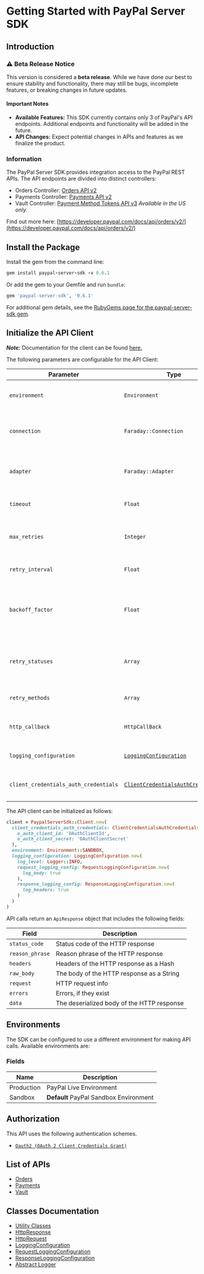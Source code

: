 
# Getting Started with PayPal Server SDK

## Introduction

### ⚠️ Beta Release Notice

This version is considered a **beta release**. While we have done our best to ensure stability and functionality, there may still be bugs, incomplete features, or breaking changes in future updates.

#### Important Notes

- **Available Features:** This SDK currently contains only 3 of PayPal's API endpoints. Additional endpoints and functionality will be added in the future.
- **API Changes:** Expect potential changes in APIs and features as we finalize the product.

### Information

The PayPal Server SDK provides integration access to the PayPal REST APIs. The API endpoints are divided into distinct controllers:

- Orders Controller: <a href="https://developer.paypal.com/docs/api/orders/v2/">Orders API v2</a>
- Payments Controller: <a href="https://developer.paypal.com/docs/api/payments/v2/">Payments API v2</a>
- Vault Controller: <a href="https://developer.paypal.com/docs/api/payment-tokens/v3/">Payment Method Tokens API v3</a> *Available in the US only.*

Find out more here: [https://developer.paypal.com/docs/api/orders/v2/](https://developer.paypal.com/docs/api/orders/v2/)

## Install the Package

Install the gem from the command line:

```ruby
gem install paypal-server-sdk -v 0.6.1
```

Or add the gem to your Gemfile and run `bundle`:

```ruby
gem 'paypal-server-sdk', '0.6.1'
```

For additional gem details, see the [RubyGems page for the paypal-server-sdk gem](https://rubygems.org/gems/paypal-server-sdk/versions/0.6.1).

## Initialize the API Client

**_Note:_** Documentation for the client can be found [here.](https://www.github.com/paypal/PayPal-Ruby-Server-SDK/tree/0.6.1/doc/client.md)

The following parameters are configurable for the API Client:

| Parameter | Type | Description |
|  --- | --- | --- |
| `environment` | `Environment` | The API environment. <br> **Default: `Environment.SANDBOX`** |
| `connection` | `Faraday::Connection` | The Faraday connection object passed by the SDK user for making requests |
| `adapter` | `Faraday::Adapter` | The Faraday adapter object passed by the SDK user for performing http requests |
| `timeout` | `Float` | The value to use for connection timeout. <br> **Default: 60** |
| `max_retries` | `Integer` | The number of times to retry an endpoint call if it fails. <br> **Default: 0** |
| `retry_interval` | `Float` | Pause in seconds between retries. <br> **Default: 1** |
| `backoff_factor` | `Float` | The amount to multiply each successive retry's interval amount by in order to provide backoff. <br> **Default: 2** |
| `retry_statuses` | `Array` | A list of HTTP statuses to retry. <br> **Default: [408, 413, 429, 500, 502, 503, 504, 521, 522, 524]** |
| `retry_methods` | `Array` | A list of HTTP methods to retry. <br> **Default: %i[get put]** |
| `http_callback` | `HttpCallBack` | The Http CallBack allows defining callables for pre and post API calls. |
| `logging_configuration` | [`LoggingConfiguration`](https://www.github.com/paypal/PayPal-Ruby-Server-SDK/tree/0.6.1/doc/logging-configuration.md) | The SDK logging configuration for API calls |
| `client_credentials_auth_credentials` | [`ClientCredentialsAuthCredentials`](https://www.github.com/paypal/PayPal-Ruby-Server-SDK/tree/0.6.1/doc/auth/oauth-2-client-credentials-grant.md) | The credential object for OAuth 2 Client Credentials Grant |

The API client can be initialized as follows:

```ruby
client = PaypalServerSdk::Client.new(
  client_credentials_auth_credentials: ClientCredentialsAuthCredentials.new(
    o_auth_client_id: 'OAuthClientId',
    o_auth_client_secret: 'OAuthClientSecret'
  ),
  environment: Environment::SANDBOX,
  logging_configuration: LoggingConfiguration.new(
    log_level: Logger::INFO,
    request_logging_config: RequestLoggingConfiguration.new(
      log_body: true
    ),
    response_logging_config: ResponseLoggingConfiguration.new(
      log_headers: true
    )
  )
)
```

API calls return an `ApiResponse` object that includes the following fields:

| Field | Description |
|  --- | --- |
| `status_code` | Status code of the HTTP response |
| `reason_phrase` | Reason phrase of the HTTP response |
| `headers` | Headers of the HTTP response as a Hash |
| `raw_body` | The body of the HTTP response as a String |
| `request` | HTTP request info |
| `errors` | Errors, if they exist |
| `data` | The deserialized body of the HTTP response |

## Environments

The SDK can be configured to use a different environment for making API calls. Available environments are:

### Fields

| Name | Description |
|  --- | --- |
| Production | PayPal Live Environment |
| Sandbox | **Default** PayPal Sandbox Environment |

## Authorization

This API uses the following authentication schemes.

* [`Oauth2 (OAuth 2 Client Credentials Grant)`](https://www.github.com/paypal/PayPal-Ruby-Server-SDK/tree/0.6.1/doc/auth/oauth-2-client-credentials-grant.md)

## List of APIs

* [Orders](https://www.github.com/paypal/PayPal-Ruby-Server-SDK/tree/0.6.1/doc/controllers/orders.md)
* [Payments](https://www.github.com/paypal/PayPal-Ruby-Server-SDK/tree/0.6.1/doc/controllers/payments.md)
* [Vault](https://www.github.com/paypal/PayPal-Ruby-Server-SDK/tree/0.6.1/doc/controllers/vault.md)

## Classes Documentation

* [Utility Classes](https://www.github.com/paypal/PayPal-Ruby-Server-SDK/tree/0.6.1/doc/utility-classes.md)
* [HttpResponse](https://www.github.com/paypal/PayPal-Ruby-Server-SDK/tree/0.6.1/doc/http-response.md)
* [HttpRequest](https://www.github.com/paypal/PayPal-Ruby-Server-SDK/tree/0.6.1/doc/http-request.md)
* [LoggingConfiguration](https://www.github.com/paypal/PayPal-Ruby-Server-SDK/tree/0.6.1/doc/logging-configuration.md)
* [RequestLoggingConfiguration](https://www.github.com/paypal/PayPal-Ruby-Server-SDK/tree/0.6.1/doc/request-logging-configuration.md)
* [ResponseLoggingConfiguration](https://www.github.com/paypal/PayPal-Ruby-Server-SDK/tree/0.6.1/doc/response-logging-configuration.md)
* [Abstract Logger](https://www.github.com/paypal/PayPal-Ruby-Server-SDK/tree/0.6.1/doc/abstract-logger.md)

